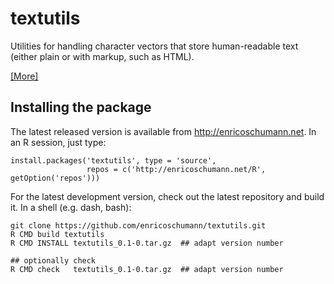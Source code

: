 # textutils

Utilities for handling character vectors that store human-readable
text (either plain or with markup, such as HTML).

[ [More] ](http://enricoschumann.net/R/packages/textutils/)

## Installing the package

The latest released version is available from
http://enricoschumann.net. In an R session, just type:

    install.packages('textutils', type = 'source',
                     repos = c('http://enricoschumann.net/R', getOption('repos')))

For the latest development version, check out the latest repository
and build it. In a shell (e.g. dash, bash):

    git clone https://github.com/enricoschumann/textutils.git
    R CMD build textutils
    R CMD INSTALL textutils_0.1-0.tar.gz  ## adapt version number

    ## optionally check
    R CMD check   textutils_0.1-0.tar.gz  ## adapt version number
    
